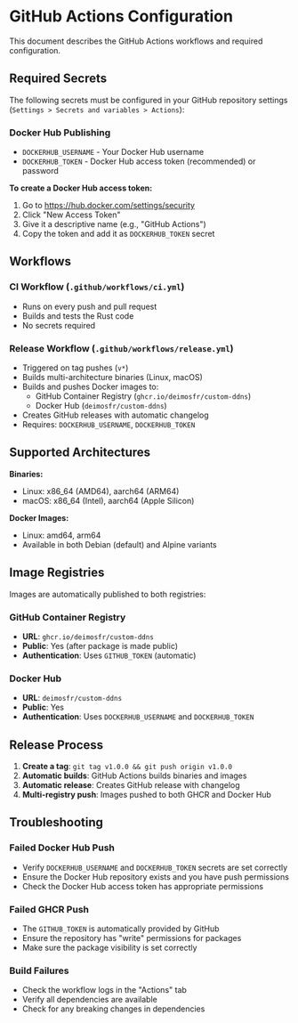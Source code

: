 # GitHub Actions Configuration

This document describes the GitHub Actions workflows and required configuration.

## Required Secrets

The following secrets must be configured in your GitHub repository settings (`Settings > Secrets and variables > Actions`):

### Docker Hub Publishing
- `DOCKERHUB_USERNAME` - Your Docker Hub username
- `DOCKERHUB_TOKEN` - Docker Hub access token (recommended) or password

**To create a Docker Hub access token:**
1. Go to https://hub.docker.com/settings/security
2. Click "New Access Token"
3. Give it a descriptive name (e.g., "GitHub Actions")
4. Copy the token and add it as `DOCKERHUB_TOKEN` secret

## Workflows

### CI Workflow (`.github/workflows/ci.yml`)
- Runs on every push and pull request
- Builds and tests the Rust code
- No secrets required

### Release Workflow (`.github/workflows/release.yml`)
- Triggered on tag pushes (`v*`)
- Builds multi-architecture binaries (Linux, macOS)
- Builds and pushes Docker images to:
  - GitHub Container Registry (`ghcr.io/deimosfr/custom-ddns`)
  - Docker Hub (`deimosfr/custom-ddns`)
- Creates GitHub releases with automatic changelog
- Requires: `DOCKERHUB_USERNAME`, `DOCKERHUB_TOKEN`

## Supported Architectures

**Binaries:**
- Linux: x86_64 (AMD64), aarch64 (ARM64)
- macOS: x86_64 (Intel), aarch64 (Apple Silicon)

**Docker Images:**
- Linux: amd64, arm64
- Available in both Debian (default) and Alpine variants

## Image Registries

Images are automatically published to both registries:

### GitHub Container Registry
- **URL**: `ghcr.io/deimosfr/custom-ddns`
- **Public**: Yes (after package is made public)
- **Authentication**: Uses `GITHUB_TOKEN` (automatic)

### Docker Hub
- **URL**: `deimosfr/custom-ddns`
- **Public**: Yes
- **Authentication**: Uses `DOCKERHUB_USERNAME` and `DOCKERHUB_TOKEN`

## Release Process

1. **Create a tag**: `git tag v1.0.0 && git push origin v1.0.0`
2. **Automatic builds**: GitHub Actions builds binaries and images
3. **Automatic release**: Creates GitHub release with changelog
4. **Multi-registry push**: Images pushed to both GHCR and Docker Hub

## Troubleshooting

### Failed Docker Hub Push
- Verify `DOCKERHUB_USERNAME` and `DOCKERHUB_TOKEN` secrets are set correctly
- Ensure the Docker Hub repository exists and you have push permissions
- Check the Docker Hub access token has appropriate permissions

### Failed GHCR Push
- The `GITHUB_TOKEN` is automatically provided by GitHub
- Ensure the repository has "write" permissions for packages
- Make sure the package visibility is set correctly

### Build Failures
- Check the workflow logs in the "Actions" tab
- Verify all dependencies are available
- Check for any breaking changes in dependencies 